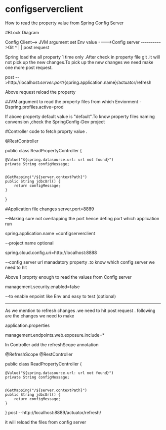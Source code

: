 # configserverclient
How to read the property value from Spring Config Server

#BLock Diagram 

Config Client--> JVM argument set Env value  ---->Config server ---------->Git
^
|
|
post request 

Spring load the all property 1 time only .After check in property file git .it will not pick up the new changes.To pick up the new changes we need make one more post request.

post -->http://localhost:${server.port}/${spring.application.name}/actuator/refresh

Above  request reload the property

#JVM argument to read the property files from which Enviorment
-Dspring.profiles.active=prod

If above property default value is "default".To know property files naming convension ,check the SpringConfig-Dev project


#Controller code to fetch proprty value .

@RestController

public class ReadPropertyController {
	
	@Value("${spring.datasource.url: url not found}")
	private String configMessage;
	
	
	@GetMapping("/${server.contextPath}")
	public String jdbcUrl() {
		return configMessage;
	}

}

#Application file changes
server.port=8889

--Making sure not overlapping the port hence defing port which application run 

spring.application.name =configserverclient

--project name optional 

spring.cloud.config.uri=http://localhost:8888

--config server url manadatory property .to know which config server we need to hit 

Above 1 proprty enough to read the values from Config server 

management.security.enabled=false 

--to enable enpoint like Env and easy to test (optional) 

-------------------
As we mention to refresh changes .we need to hit post request .
following are the changes we need to make 

application.properties

management.endpoints.web.exposure.include=*

In Controller add the refreshScope annotation 


@RefreshScope
@RestController

public class ReadPropertyController {
	
	@Value("${spring.datasource.url: url not found}")
	private String configMessage;
	
	
	@GetMapping("/${server.contextPath}")
	public String jdbcUrl() {
		return configMessage;
	}

}
post --http://localhost:8889/actuator/refresh/

it will reload the files from config server
